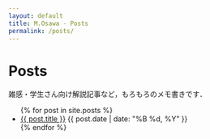 ```yaml
---
layout: default
title: M.Osawa - Posts
permalink: /posts/
---
```


<div class="posts-container">
<h1 class="posts-header">Posts</h1>

<div class="posts-description">雑感・学生さん向け解説記事など，もろもろのメモ書きです．</div>

<!-- 記事がもし増えてきたら追加する．
{% for category in site.categories %}
<h2 id="{{ category[0] | slugify }}" class="posts-header">{{ category[0] | capitalize }}</h2>
<ul>
    {% assign posts = category[1] | sort: "date" | reverse %}
    {% for post in posts %}
    <li>
    <a href="{{ post.url }}">{{ post.title }}</a> <time class="date">{{ post.date | date: "(%B %d, %Y)" }}</time>
    </li>
    {% endfor %}
</ul>
{% endfor %} 

<h2 class="posts-header">All posts</h2> 
-->

<ul class="posts">
{% for post in site.posts %}
    <li>
    <a href="{{ post.url }}">{{ post.title }}</a> <time class="date">{{ post.date | date: "%B %d, %Y" }}</time>
    </li>
{% endfor %}
</ul>
</div>